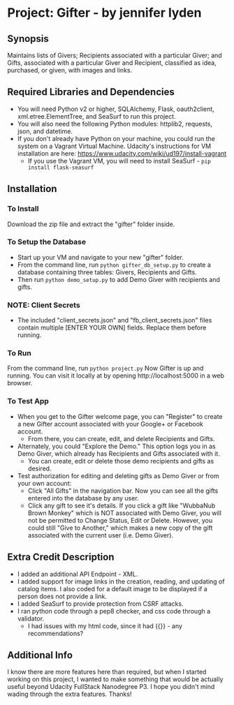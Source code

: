 # Project: Gifter - by jennifer lyden

## Synopsis
Maintains lists of Givers; Recipients associated with a particular Giver; and Gifts, associated with a particular Giver and Recipient, classified as idea, purchased, or given, with images and links.

## Required Libraries and Dependencies
* You will need Python v2 or higher, SQLAlchemy, Flask, oauth2client, xml.etree.ElementTree, and SeaSurf to run this project.
* You will also need the following Python modules: httplib2, requests, json, and datetime.
* If you don't already have Python on your machine, you could run the system on a Vagrant Virtual Machine. Udacity's instructions for VM installation are here: https://www.udacity.com/wiki/ud197/install-vagrant
    * If you use the Vagrant VM, you will need to install SeaSurf - `pip install flask-seasurf`

## Installation

### To Install
Download the zip file and extract the "gifter" folder inside.

### To Setup the Database
* Start up your VM and navigate to your new "gifter" folder.
* From the command line, run `python gifter_db_setup.py` to create a database containing three tables: Givers, Recipients and Gifts.
* Then run `python demo_setup.py` to add Demo Giver with recipients and gifts.

### NOTE: Client Secrets
* The included "client_secrets.json" and "fb_client_secrets.json" files contain multiple [ENTER YOUR OWN] fields. Replace them before running. 


### To Run
From the command line, run `python project.py` Now Gifter is up and running. You can visit it locally at by opening http://localhost:5000 in a web browser.

### To Test App
* When you get to the Gifter welcome page, you can "Register" to create a new Gifter account associated with your Google+ or Facebook account.
    * From there, you can create, edit, and delete Recipients and Gifts.
* Alternately, you could "Explore the Demo." This option logs you in as Demo Giver, which already has Recipients and Gifts associated with it.
    * You can create, edit or delete those demo recipients and gifts as desired.
* Test authorization for editing and deleting gifts as Demo Giver or from your own account:
    * Click "All Gifts" in the navigation bar. Now you can see all the gifts entered into the database by any user.
    * Click any gift to see it's details. If you click a gift like "WubbaNub Brown Monkey" which is NOT associated with Demo Giver, you will not be permitted to Change Status, Edit or Delete. However, you could still "Give to Another," which makes a new copy of the gift associated with the current user (i.e. Demo Giver).

## Extra Credit Description
* I added an additional API Endpoint - XML.
* I added support for image links in the creation, reading, and updating of catalog items. I also coded for a default image to be displayed if a person does not provide a link.
* I added SeaSurf to provide protection from CSRF attacks.
* I ran python code through a pep8 checker, and css code through a validator.
    * I had issues with my html code, since it had {{}} - any recommendations?

## Additional Info
I know there are more features here than required, but when I started working on this project, I wanted to make something that would be actually useful beyond Udacity FullStack Nanodegree P3. I hope you didn't mind wading through the extra features. Thanks!

